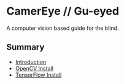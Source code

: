 # CamerEye // Gu-eyed

A computer vision based guide for the blind.



## Summary

* [Introduction](README.md)
* [OpenCV Install](opencv-install.md)
* [TensorFlow Install](tensorflow-install.md)

